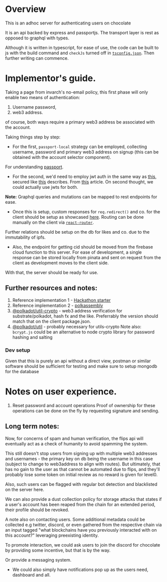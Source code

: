 # Overview

This is an adhoc server for authenticating users on chocolate

It is an api backed by express and passportjs.
The transport layer is rest as opposed to graphql with types.

Although it is written in typescript, for ease of use, the code can be built to js with the build command and `checkJs` turned off in [`tsconfig.json`](./tsconfig.json). Then further writing can commence.

# Implementor's guide.

Taking a page from invarch's no-email policy, this first phase will only enable two means of authentication:

1. Username password,
2. web3 address.

of course, both ways require a primary web3 address be associated with the account.

Taking things step by step:

- For the first, `passport-local` strategy can be employed, collecting username, password and primary web3 address on signup (this can be obtained with the account selector component).

For understanding [passport](https://www.youtube.com/watch?v=F-sFp_AvHc8).

- For the second, we'd need to employ jwt auth in the same way as [this](https://www.toptal.com/ethereum/one-click-login-flows-a-metamask-tutorial), secured like [this](https://www.youtube.com/watch?v=iD49_NIQ-R4) describes. From [this](https://hasura.io/blog/best-practices-of-using-jwt-with-graphql/) article.
  On second thought, we could actually use jwts for both.

**Note:** Graphql queries and mutations can be mapped to rest endpoints for ease.

- Once this is setup, custom responses for `req.redirect()` and co. for the client should be setup as showcased [here](https://stackoverflow.com/a/43213567/16071410). Routing can be done manually on the client via [`react-router`](https://github.com/remix-run/react-router/tree/main/examples/auth).

Further relations should be setup on the db for likes and co. due to the immutability of ipfs.

- Also, the endpoint for getting cid should be moved from the firebase cloud function to this server.
  For ease of development, a single response can be stored locally from pinata and sent on request from the client as development moves to the client side.

With that, the server should be ready for use.

## Further resources and notes:

1. Reference implementation 1 - [Hackathon starter](https://github.com/sahat/hackathon-starter)
2. Reference implementation 2 - [polkassembly](https://github.com/Premiurly/polkassembly/tree/master/auth-server)
3. [@polkadot/util-crypto](https://www.npmjs.com/package/@polkadot/util-crypto/v/7.1.1) - web3 address verification for substrate/polkadot, hash fx and the like. Preferrably the version should match that on the client package.json.
4. [@polkadot/util](https://www.npmjs.com/package/@polkadot/util/v/7.1.1) - probably necessary for utils-crypto
   Note also: `bcrypt.js` could be an alternative to node crypto library for password hashing and salting

### Dev setup

Given that this is purely an api without a direct view, postman or similar software should be sufficient for testing and make sure to setup mongodb for the database

# Notes on user experience.

1. Reset password and account operations
   Proof of ownership for these operations can be done on the fly by requesting signature and sending.

## Long term notes:

Now, for concerns of spam and human verification, the flips api will eventually act as a check of humanity to avoid spamming the system.

This still doesn't stop users from signing up with multiple web3 addresses and usernames - the primary key on db being the username in this case (subject to change to web3address to align with routes). But ultimately, that has no gain to the user as that cannot be automated due to flips, and they'll probably lose some token on initial review as no reward is given for level0.

Also, such users can be flagged with regular bot detection and blacklisted on the server here.

We can also provide a dust collection policy for storage attacks that states if a user's account has been reaped from the chain for an extended period, their profile should be revoked.

A note also on contacting users. Some additional metadata could be collected e.g twitter, discord, or even gathered from the respective chain via an input tagged "what blockchains have you previously interacted with on this account?" leveraging preexisting identity.

To promote interaction, we could ask users to join the discord for chocolate by providing some incentive, but that is by the way.

Or provide a messaging system.

- We could also simply have notifications pop up as the users need, dashboard and all.
